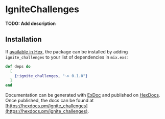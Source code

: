 # IgniteChallenges

**TODO: Add description**

## Installation

If [available in Hex](https://hex.pm/docs/publish), the package can be installed
by adding `ignite_challenges` to your list of dependencies in `mix.exs`:

```elixir
def deps do
  [
    {:ignite_challenges, "~> 0.1.0"}
  ]
end
```

Documentation can be generated with [ExDoc](https://github.com/elixir-lang/ex_doc)
and published on [HexDocs](https://hexdocs.pm). Once published, the docs can
be found at [https://hexdocs.pm/ignite_challenges](https://hexdocs.pm/ignite_challenges).

